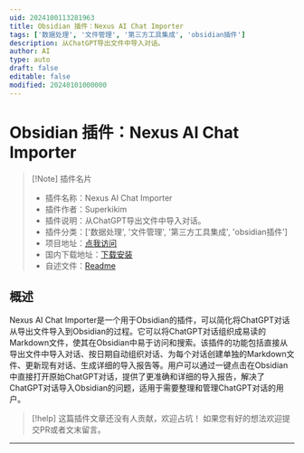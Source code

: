 ```yaml
---
uid: 2024100113281963
title: Obsidian 插件：Nexus AI Chat Importer
tags: ['数据处理', '文件管理', '第三方工具集成', 'obsidian插件']
description: 从ChatGPT导出文件中导入对话。
author: AI
type: auto
draft: false
editable: false
modified: 20240101000000
---
```


# Obsidian 插件：Nexus AI Chat Importer

> [!Note] 插件名片
> - 插件名称：Nexus AI Chat Importer
> - 插件作者：Superkikim
> - 插件说明：从ChatGPT导出文件中导入对话。
> - 插件分类：['数据处理', '文件管理', '第三方工具集成', 'obsidian插件']
> - 项目地址：[点我访问](https://github.com/superkikim/nexus-ai-chat-importer)
> - 国内下载地址：[下载安装](https://pkmer.cn/products/plugin/pluginMarket/?nexus-ai-chat-importer)
> - 自述文件：[Readme](https://ghproxy.net/https://raw.githubusercontent.com/Superkikim/nexus-ai-chat-importer/master/README.md)



## 概述

Nexus AI Chat Importer是一个用于Obsidian的插件，可以简化将ChatGPT对话从导出文件导入到Obsidian的过程。它可以将ChatGPT对话组织成易读的Markdown文件，使其在Obsidian中易于访问和搜索。该插件的功能包括直接从导出文件中导入对话、按日期自动组织对话、为每个对话创建单独的Markdown文件、更新现有对话、生成详细的导入报告等。用户可以通过一键点击在Obsidian中直接打开原始ChatGPT对话，提供了更准确和详细的导入报告，解决了ChatGPT对话导入Obsidian的问题，适用于需要整理和管理ChatGPT对话的用户。


> [!help] 
> 这篇插件文章还没有人贡献，欢迎占坑！
> 如果您有好的想法欢迎提交PR或者文末留言。
> 

---



